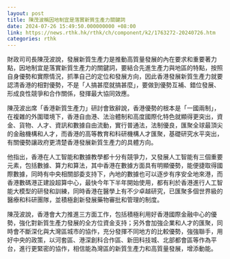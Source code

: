 ```yaml
---
layout: post
title: 陳茂波稱因地制宜是落實新質生產力關鍵詞
date: 2024-07-26 15:49:50.000000000 +08:00
link: https://news.rthk.hk/rthk/ch/component/k2/1763272-20240726.htm
categories: rthk
---
```


財政司司長陳茂波說，發展新質生產力是推動高質量發展的內在要求和重要著力點，因地制宜是落實新質生產力的關鍵詞，要結合先進生產力與地區的特點，按照自身優勢和實際情況，抓準自己的定位和發展方向，因此香港發展新質生產力就要認清香港的相對優勢，不是「人搞甚麼就搞甚麼」，要做到優勢互補、錯位發展、形成良性競爭和合作關係，發揮最大協同效應。

陳茂波出席「香港新質生產力」研討會致辭說，香港優勢的根本是「一國兩制」，在複雜的外圍環境下，香港自由港、法治體制和高度國際化特色就顯得更突出，資金、貨物、人才、資訊和數據自由流動，實行普通法，法制優良，匯聚全球最頂尖的金融機構和人才，而香港的高等教育和科研機構人才匯聚，基礎研究水平突出，有關優勢讓政府更清楚香港發展新質生產力的具體方向。

他指出，香港在人工智能和數據教學都十分有競爭力，又發展人工智能有三個重要元素，包括數據、算力和算法，其中香港在數據方面具有明顯優勢，能便捷取得國際數據，同時有中央相關部委支持下，內地的數據也可以逐步有序安全地來港，而香港數碼港正建設超算中心，最快今年下半年開始使用，都有利於香港進行人工智能大模型的研發和訓練，同時香港在醫學上有不少卓越研究，已匯聚多個世界級的醫療和科研團隊，並積極創新發展藥物審批和管理的制度。

陳茂波說，香港會大力推進三方面工作，包括積極利用好香港國際金融中心的優勢，強化對新質生產力發展的全方位資金支持；另外會加強企業和人才的匯聚，同時會不斷深化與大灣區城市的協作，充分發揮不同地方的比較優勢，強強聯手，用好中央的政策，以河套區、港深創科合作區、新田科技城、北部都會區等作為平台，進行更緊密的協作，相信能為灣區的新質生產力和高質量發展，增添動能。
